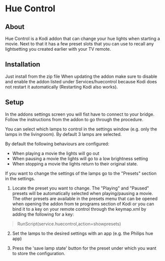 Hue Control
===========

About
-----
Hue Control is a Kodi addon that can change your hue lights when starting a movie.
Next to that it has a few preset slots that you can use to recall any lightsetting you created earlier with your TV remote.


Installation
------------
Just install from the zip file
When updating the addon make sure to disable and enable the addon listed under Services/huecontrol because Kodi does not restart it automatically (Restarting Kodi also works).


Setup
-----
In the addons settings screen you will fist have to connect to your bridge. Follow the instructions from the addon to go through the procedure.

You can select which lamps to control in the settings window (e.g. only the lamps in the livingroom). By default 3 lamps are selected.

By default the following behaviours are configured:
- When playing a movie the lights will go out
- When pausing a movie the lights will go to a low brightness setting
- When stopping a movie the lights return to their original state.

If you want to change the settings of the lamps go to the "Presets" section in the settings.

1. Locate the preset you want to change. 
The "Playing" and "Paused" presets will be automatically selected when playing/pausing a movie. The other presets are available in the presets menu that can be opened when opening the addon from te programs section of Kodi or you can bind it to a key on your remote control through the keymap.xml by adding the following for a key:
> RunScript(service.huecontrol,action=showpresets)

2. Set the lamps to the desired settings with an app (e.g. the Philips hue app)

3. Press the 'save lamp state' button for the preset under which you want to store the configuration. 


